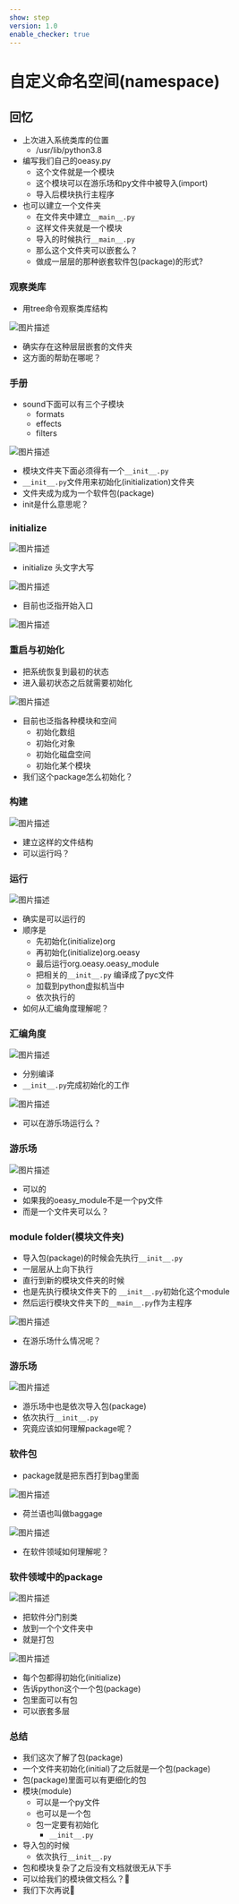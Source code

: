 ```yaml
---
show: step
version: 1.0
enable_checker: true
---
```


# 自定义命名空间(namespace)

## 回忆

- 上次进入系统类库的位置
	- /usr/lib/python3.8
- 编写我们自己的oeasy.py
	- 这个文件就是一个模块
	- 这个模块可以在游乐场和py文件中被导入(import)
	- 导入后模块执行主程序
- 也可以建立一个文件夹
	- 在文件夹中建立`__main__.py`
	- 这样文件夹就是一个模块
	- 导入的时候执行`__main__.py`
	- 那么这个文件夹可以嵌套么？
	- 做成一层层的那种嵌套软件包(package)的形式?

### 观察类库

- 用tree命令观察类库结构

![图片描述](https://doc.shiyanlou.com/courses/uid1190679-20220808-1659922764118)

- 确实存在这种层层嵌套的文件夹
- 这方面的帮助在哪呢？

### 手册

- sound下面可以有三个子模块
	- formats
	- effects
	- filters

![图片描述](https://doc.shiyanlou.com/courses/uid1190679-20220808-1659922841848)

- 模块文件夹下面必须得有一个`__init__.py`
- `__init__.py`文件用来初始化(initialization)文件夹
- 文件夹成为成为一个软件包(package)
- init是什么意思呢？

### initialize

![图片描述](https://doc.shiyanlou.com/courses/uid1190679-20220808-1659926318112)

- initialize 头文字大写

![图片描述](https://doc.shiyanlou.com/courses/uid1190679-20220808-1659926346756)

- 目前也泛指开始入口

![图片描述](https://doc.shiyanlou.com/courses/uid1190679-20220808-1659928953764)

### 重启与初始化

- 把系统恢复到最初的状态
- 进入最初状态之后就需要初始化

![图片描述](https://doc.shiyanlou.com/courses/uid1190679-20220808-1659929151788)

- 目前也泛指各种模块和空间
	- 初始化数组
	- 初始化对象
	- 初始化磁盘空间
	- 初始化某个模块
- 我们这个package怎么初始化？

### 构建 

![图片描述](https://doc.shiyanlou.com/courses/uid1190679-20220808-1659929700846)

- 建立这样的文件结构
- 可以运行吗？

### 运行

![图片描述](https://doc.shiyanlou.com/courses/uid1190679-20220808-1659929780649)

- 确实是可以运行的
- 顺序是
	- 先初始化(initialize)org
	- 再初始化(initialize)org.oeasy
	- 最后运行org.oeasy.oeasy_module
	- 把相关的`__init__.py` 编译成了pyc文件
	- 加载到python虚拟机当中
	- 依次执行的
- 如何从汇编角度理解呢？

### 汇编角度

![图片描述](https://doc.shiyanlou.com/courses/uid1190679-20220808-1659930122212)

- 分别编译
- `__init__.py`完成初始化的工作

![图片描述](https://doc.shiyanlou.com/courses/uid1190679-20220808-1659930332515)

- 可以在游乐场运行么？

### 游乐场

![图片描述](https://doc.shiyanlou.com/courses/uid1190679-20220808-1659929917946)

- 可以的 
- 如果我的oeasy_module不是一个py文件
- 而是一个文件夹可以么？

### module folder(模块文件夹)

- 导入包(package)的时候会先执行`__init__.py`
- 一层层从上向下执行
- 直行到新的模块文件夹的时候
- 也是先执行模块文件夹下的 `__init__.py`初始化这个module
- 然后运行模块文件夹下的`__main__.py`作为主程序

![图片描述](https://doc.shiyanlou.com/courses/uid1190679-20220808-1659930724746)

- 在游乐场什么情况呢？

### 游乐场

![图片描述](https://doc.shiyanlou.com/courses/uid1190679-20220808-1659930935506)

- 游乐场中也是依次导入包(package)
- 依次执行`__init__.py`
- 究竟应该如何理解package呢？

### 软件包

- package就是把东西打到bag里面

![图片描述](https://doc.shiyanlou.com/courses/uid1190679-20220808-1659931283777)

- 荷兰语也叫做baggage

![图片描述](https://doc.shiyanlou.com/courses/uid1190679-20220808-1659931531630)

- 在软件领域如何理解呢？

### 软件领域中的package

![图片描述](https://doc.shiyanlou.com/courses/uid1190679-20220808-1659931229572)

- 把软件分门别类
- 放到一个个文件夹中
- 就是打包

![图片描述](https://doc.shiyanlou.com/courses/uid1190679-20220808-1659931584921)

- 每个包都得初始化(initialize)
- 告诉python这个一个包(package)
- 包里面可以有包
- 可以嵌套多层

### 总结
- 我们这次了解了包(package)
- 一个文件夹初始化(initial)了之后就是一个包(package)
- 包(package)里面可以有更细化的包
- 模块(module)
	- 可以是一个py文件
	- 也可以是一个包
	- 包一定要有初始化
		- `__init__.py`
- 导入包的时候
	- 依次执行`__init__.py`
- 包和模块复杂了之后没有文档就很无从下手
- 可以给我们的模块做文档么？🤔
- 我们下次再说👋

